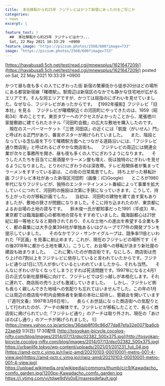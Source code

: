 ```yaml
---
title:  本社移転から約25年 フジテレビはかつて新宿にあったのをご存じか  
categories:
- news
excerpt: |
  
feature_text: |
  ##  本社移転から約25年 フジテレビはかつ...
  Sat, 22 May 2021 10:33:29  +0900
feature_image: "https://picsum.photos/2560/600?image=733"
image: "https://picsum.photos/2560/600?image=733"
---
```


[https://hayabusa9.5ch.net/test/read.cgi/mnewsplus/1621647209/](https://hayabusa9.5ch.net/test/read.cgi/mnewsplus/1621647209/)
posted on Sat, 22 May 2021 10:33:29  +0900

<!--more-->

かつて昼も夜も多くの人でにぎわった街 新宿の繁華街から徒歩20分ほどの場所にある都営新宿線「曙橋駅」。駅周辺は新宿区のなかでも静かな住宅地が広がるエリアです。そんな同エリアですが、かつては屈指のにぎわいを見せていました。なぜなら、フジテレビがあったからです。 【1992年撮影】フジテレビ「旧本社」を見る 　フジテレビが曙橋駅近くの河田町にやってきたのは、1959（昭和34）年のことです。東京タワーへのアクセスがよかったことから、尾張徳川家屋敷跡に建てられたホテル「河田町会館」の広大な敷地を購入したのです。 　現在のスーパーマーケット「三徳 河田店」の近くには「凱旋（がいせん）門」と呼ばれる正門があり、番宣ポスターが掲げられていました。 　また、階段となっている念仏坂を下りて曙橋駅方面へとつながる道路沿いには、「フジテレビ通り商店街」と呼ばれるにぎやかな商店街も。 　フジテレビの周辺には関連企業が次々と事務所を開き、昼も夜も多くの人でにぎわうようになります。 　そうした人たちを目当てに居酒屋やラーメン屋も増え、街は独特のにぎわいを見せるようになりました。とりわけにぎわうのは深夜帯。テレビ局関係者が集まってラーメンをすすっている姿は、この街の日常風景でした。 持ち上がった移転計画 フジテレビ本社があった新宿区河田町（画像：(C)Google） 　ところが1980年代になりフジテレビが、独特のエンターテインメント番組によって事業を拡大していくにつれて、河田町の施設は次第に手狭になっていきます。こうして、持ち上がったのが移転計画でした。 　当初は、河田町の建物を建て直す案もありましたが、敷地の狭さが問題になりました。そこに持ち込まれたのが、東京都によるお台場の土地の貸与です。 　鈴木俊一氏が都知事だった1991（平成3）年、東京都では臨海副都心の都有地の貸与をすすめていました。臨海副都心は21世紀に超一等地となると期待されており、そんな土地への進出を希望する企業も多く、都の募集には大手企業394社が単独あるいはグループで77件の開発プランを提示していました。 　そのなかでフジ・サンケイグループは、競争率11倍といわれた「F区画」を見事に射止めます。これが、現在のフジテレビの場所です（その後2018年に都から土地を購入）。こうして、お台場への移転が決まり新社屋の建設も始まりました。 　これに驚いたのが商店街です。なにしろ、商店街は売り上げの7割以上をフジテレビに依存していると言われていたからです。フジテレビ通りは1日に1万人が歩いているといわれていましたから、それも当然。 　そんなにぎわいがなくなってしまうとすれば死活問題です。1997年になると4月1日の正式な新社屋移転に向けて、フジテレビでは引っ越しが本格化します。それに連れて、商店街の売り上げも激減していきました。 　しかし、フジテレビ側も長らく親しんできた地域への気配りも忘れてはいませんでした。この年の1月には周辺の商店街や町内会関係者を新築の本社に招待し、懇親会を開いています（『週刊文春』1997年3月6日号）。 　長らくお世話になった商店街への気配りとして行われたのが、アーチの解体です。フジテレビが移転したことで、長らく商店街に掲げられていた「フジテレビ通り」のアーチは取り外され、現在の「あけぼのばし通り」のアーチが掲げられました。 ![](https://news.yahoo.co.jp/articles/36dab8f09c86d77da87efa32e0071ba6cb22ae49 1/3(日) 17:30配信 [http://tosyokan-bicycle.cocolog-nifty.com/blog/images/2014/07/13/dsc02382_500x375.jpg](http://tosyokan-bicycle.cocolog-nifty.com/blog/images/2014/07/13/dsc02382_500x375.jpg) https://urbanlife.tokyo/wp-content/uploads/2021/01/201231_fuji_04.jpg [https://amd-pctr.c.yimg.jp/r/iwiz-amd/20210103-00010001-metro-001-4-view.jpg](https://amd-pctr.c.yimg.jp/r/iwiz-amd/20210103-00010001-metro-001-4-view.jpg) https://upload.wikimedia.org/wikipedia/commons/thumb/c/c9/Kawadacho_comfo_garden.jpg/1200px-Kawadacho_comfo_garden.jpg https://i.ytimg.com/vi/tdwe9dVs0xE/maxresdefault.jpg)
